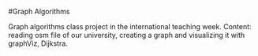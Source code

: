 #Graph Algorithms

Graph algorithms class project in the international teaching week. Content: reading osm file of our university, 
creating a graph and visualizing it with graphViz, Dijkstra.
